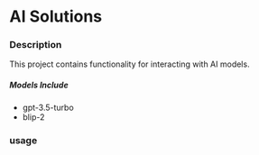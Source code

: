 # AI Solutions

### Description

This project contains functionality for interacting with AI models.

##### Models Include
- gpt-3.5-turbo
- blip-2

### usage